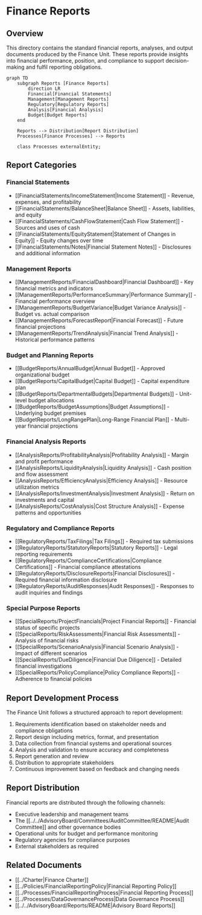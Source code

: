 # Finance Reports

## Overview

This directory contains the standard financial reports, analyses, and output documents produced by the Finance Unit. These reports provide insights into financial performance, position, and compliance to support decision-making and fulfil reporting obligations.

```mermaid
graph TD
    subgraph Reports [Finance Reports]
        direction LR
        Financial[Financial Statements]
        Management[Management Reports]
        Regulatory[Regulatory Reports]
        Analysis[Financial Analysis]
        Budget[Budget Reports]
    end

    Reports --> Distribution[Report Distribution]
    Processes[Finance Processes] --> Reports
    
    class Processes externalEntity;
```

## Report Categories

### Financial Statements
- [[FinancialStatements/IncomeStatement|Income Statement]] - Revenue, expenses, and profitability
- [[FinancialStatements/BalanceSheet|Balance Sheet]] - Assets, liabilities, and equity
- [[FinancialStatements/CashFlowStatement|Cash Flow Statement]] - Sources and uses of cash
- [[FinancialStatements/EquityStatement|Statement of Changes in Equity]] - Equity changes over time
- [[FinancialStatements/Notes|Financial Statement Notes]] - Disclosures and additional information

### Management Reports
- [[ManagementReports/FinancialDashboard|Financial Dashboard]] - Key financial metrics and indicators
- [[ManagementReports/PerformanceSummary|Performance Summary]] - Financial performance overview
- [[ManagementReports/BudgetVariance|Budget Variance Analysis]] - Budget vs. actual comparison
- [[ManagementReports/ForecastReport|Financial Forecast]] - Future financial projections
- [[ManagementReports/TrendAnalysis|Financial Trend Analysis]] - Historical performance patterns

### Budget and Planning Reports
- [[BudgetReports/AnnualBudget|Annual Budget]] - Approved organizational budget
- [[BudgetReports/CapitalBudget|Capital Budget]] - Capital expenditure plan
- [[BudgetReports/DepartmentalBudgets|Departmental Budgets]] - Unit-level budget allocations
- [[BudgetReports/BudgetAssumptions|Budget Assumptions]] - Underlying budget premises
- [[BudgetReports/LongRangePlan|Long-Range Financial Plan]] - Multi-year financial projections

### Financial Analysis Reports
- [[AnalysisReports/ProfitabilityAnalysis|Profitability Analysis]] - Margin and profit performance
- [[AnalysisReports/LiquidityAnalysis|Liquidity Analysis]] - Cash position and flow assessment
- [[AnalysisReports/EfficiencyAnalysis|Efficiency Analysis]] - Resource utilization metrics
- [[AnalysisReports/InvestmentAnalysis|Investment Analysis]] - Return on investments and capital
- [[AnalysisReports/CostAnalysis|Cost Structure Analysis]] - Expense patterns and opportunities

### Regulatory and Compliance Reports
- [[RegulatoryReports/TaxFilings|Tax Filings]] - Required tax submissions
- [[RegulatoryReports/StatutoryReports|Statutory Reports]] - Legal reporting requirements
- [[RegulatoryReports/ComplianceCertifications|Compliance Certifications]] - Financial compliance attestations
- [[RegulatoryReports/DisclosureReports|Financial Disclosures]] - Required financial information disclosure
- [[RegulatoryReports/AuditResponses|Audit Responses]] - Responses to audit inquiries and findings

### Special Purpose Reports
- [[SpecialReports/ProjectFinancials|Project Financial Reports]] - Financial status of specific projects
- [[SpecialReports/RiskAssessments|Financial Risk Assessments]] - Analysis of financial risks
- [[SpecialReports/ScenarioAnalysis|Financial Scenario Analysis]] - Impact of different scenarios
- [[SpecialReports/DueDiligence|Financial Due Diligence]] - Detailed financial investigations
- [[SpecialReports/PolicyCompliance|Policy Compliance Reports]] - Adherence to financial policies

## Report Development Process

The Finance Unit follows a structured approach to report development:

1. Requirements identification based on stakeholder needs and compliance obligations
2. Report design including metrics, format, and presentation
3. Data collection from financial systems and operational sources
4. Analysis and validation to ensure accuracy and completeness
5. Report generation and review
6. Distribution to appropriate stakeholders
7. Continuous improvement based on feedback and changing needs

## Report Distribution

Financial reports are distributed through the following channels:
- Executive leadership and management teams
- The [[../../AdvisoryBoard/Committees/AuditCommittee/README|Audit Committee]] and other governance bodies
- Operational units for budget and performance monitoring
- Regulatory agencies for compliance purposes
- External stakeholders as required

## Related Documents

- [[../Charter|Finance Charter]]
- [[../Policies/FinancialReportingPolicy|Financial Reporting Policy]]
- [[../Processes/FinancialReportingProcess|Financial Reporting Process]]
- [[../Processes/DataGovernanceProcess|Data Governance Process]]
- [[../../AdvisoryBoard/Reports/README|Advisory Board Reports]] 